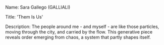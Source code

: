 Name: Sara Gallego (GALLIALI)

Title: 'Them Is Us'

Description:
The people around me - and myself - are like those particles, moving through the city, and carried by the flow.
This generative piece reveals order emerging from chaos, a system that partly shapes itself.
